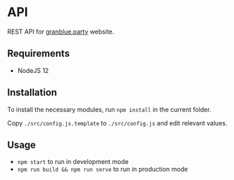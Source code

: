 # API
REST API for [granblue.party](https://www.granblue.party) website.

## Requirements
- NodeJS 12

## Installation
To install the necessary modules, run `npm install` in the current folder.

Copy `./src/config.js.template` to `./src/config.js` and edit relevant values.

## Usage
- `npm start` to run in development mode
- `npm run build && npm run serve` to run in production mode